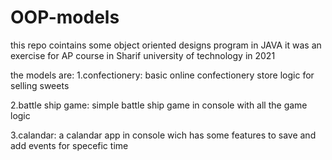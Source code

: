 # OOP-models

this repo cointains some object oriented designs program in JAVA 
it was an exercise for AP course in Sharif university of technology in 2021

the models are:
1.confectionery:
basic online confectionery store logic for selling sweets

2.battle ship game:
simple battle ship game in console with all the game logic

3.calandar:
a calandar app in console wich has some features to save and add events for specefic time
